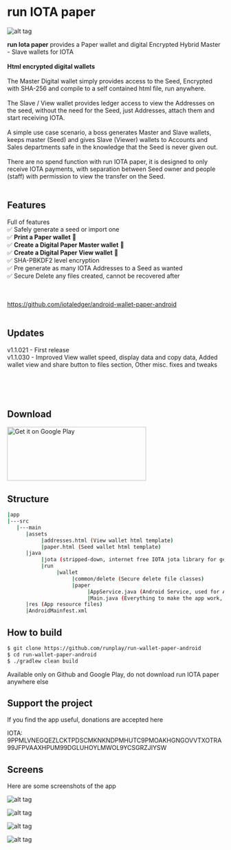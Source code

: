 # run IOTA paper
![alt tag](http://iota.runplay.com/img/paper-logo.png "run IOTA wallet Logo")
  
<b>run Iota paper</b> provides a Paper wallet and digital Encrypted Hybrid Master - Slave wallets for IOTA
<br/><br/>
<b>Html encrypted digital wallets</b><br/><br/>
The Master Digital wallet simply provides access to the Seed, Encrypted with SHA-256 and compile to a self contained html file, run anywhere.
<br/><br/>
The Slave / View wallet provides ledger access to view the Addresses on the seed, without the need for the Seed, just Addresses, attach them and start receiving IOTA.
<br/><br/>
A simple use case scenario, a boss generates Master and Slave wallets, keeps master (Seed) and gives Slave (Viewer) wallets to Accounts and Sales departments safe in the knowledge that the Seed is never given out.
<br/><br/>
There are no spend function with run IOTA paper, it is designed to only receive IOTA payments, with separation between Seed owner and people (staff) with permission to view the transfer on the Seed.
<br/><br/>
<h2>Features</h2>

Full of features<br/>
✅ Safely generate a seed or import one<br/>
✅ <b>Print a Paper wallet</b> 🌿<br/>
✅ <b>Create a Digital Paper Master wallet</b> 🌿<br/>
✅  <b>Create a Digital Paper View wallet</b> 🌿<br/>
✅ SHA-PBKDF2 level encryption<br/>
✅ Pre generate as many IOTA Addresses to a Seed as wanted<br/>
✅ Secure Delete any files created, cannot be recovered after<br/>

<br/><br/>
https://github.com/iotaledger/android-wallet-paper-android
<br/>
<br/>
<h2>Updates</h2>

v1.1.021 - First release<br/>
v1.1.030 - Improved View wallet speed, display data and copy data, Added wallet view and share button to files section, Other misc. fixes and tweaks
<br/><br/>

<br/><br/>
<h2>Download</h2>

<a href="https://play.google.com/store/apps/details?id=run.wallet.paper"><img alt="Get it on Google Play" src="https://play.google.com/intl/en_us/badges/images/generic/en_badge_web_generic.png" width="323" height="125"/></a>

<h2>Structure</h2>

```bash
|app
|---src
   |---main
      |assets
           |addresses.html (View wallet html template)
           |paper.html (Seed wallet html template)
      |java
           |jota (stripped-down, internet free IOTA jota library for generating addresses, no transaction abilities)
           |run
                |wallet
                     |common/delete (Secure delete file classes)
                     |paper
                          |AppService.java (Android Service, used for Address generation and Delete files)
                          |Main.java (Everything to make the app work, kept in on class for ease of Audit)
      |res (App resource files)
      |AndroidMainfest.xml
```

<h2>How to build</h2>

```bash
$ git clone https://github.com/runplay/run-wallet-paper-android
$ cd run-wallet-paper-android
$ ./gradlew clean build
```

Available only on Github and Google Play, do not download run IOTA paper anywhere else


<h2>Support the project</h2>
If you find the app useful, donations are accepted here

IOTA: 9PPMLVNEGQEZLCKTPDSCMKNKNDPMHUTC9PMOAKHGNGOVVTXOTRA99JFPVAAXHPUM99DGLUHOYLMWOL9YCSGRZJIYSW



<h2>Screens</h2>
Here are some screenshots of the app

![alt tag](http://iota.runplay.com/img/gp-aws1.png "Android Screens")

![alt tag](http://iota.runplay.com/img/gp-aws2.png "Android Screens")

![alt tag](http://iota.runplay.com/img/gp-aws4.png "Html wallet screens")

![alt tag](http://iota.runplay.com/img/gp-aws3.png "Android Screens")

